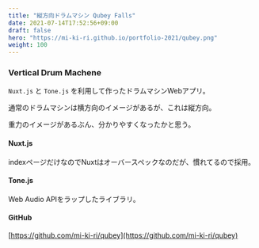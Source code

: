 ```yaml
---
title: "縦方向ドラムマシン Qubey Falls"
date: 2021-07-14T17:52:56+09:00
draft: false
hero: "https://mi-ki-ri.github.io/portfolio-2021/qubey.png"
weight: 100
---
```


### Vertical Drum Machene

`Nuxt.js` と `Tone.js` を利用して作ったドラムマシンWebアプリ。

通常のドラムマシンは横方向のイメージがあるが、これは縦方向。

重力のイメージがあるぶん、分かりやすくなったかと思う。

#### Nuxt.js

indexページだけなのでNuxtはオーバースペックなのだが、慣れてるので採用。

#### Tone.js

Web Audio APIをラップしたライブラリ。

#### GitHub

[https://github.com/mi-ki-ri/qubey](https://github.com/mi-ki-ri/qubey)